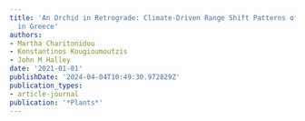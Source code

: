 ```yaml
---
title: 'An Orchid in Retrograde: Climate-Driven Range Shift Patterns of Ophrys helenae
  in Greece'
authors:
- Martha Charitonidou
- Konstantinos Kougioumoutzis
- John M Halley
date: '2021-01-01'
publishDate: '2024-04-04T10:49:30.972829Z'
publication_types:
- article-journal
publication: '*Plants*'
---
```

